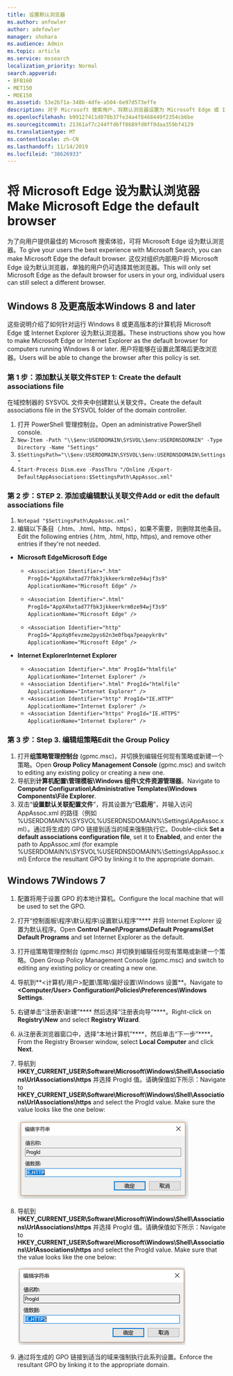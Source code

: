 ```yaml
---
title: 设置默认浏览器
ms.author: anfowler
author: adefowler
manager: shohara
ms.audience: Admin
ms.topic: article
ms.service: mssearch
localization_priority: Normal
search.appverid:
- BFB160
- MET150
- MOE150
ms.assetid: 53e2b71a-348b-4dfe-a504-6e97d573effe
description: 对于 Microsoft 搜索用户，将默认浏览器设置为 Microsoft Edge 或 Internet Explorer。
ms.openlocfilehash: b99127411d070b37fe34a4f8468449f2354cb6be
ms.sourcegitcommit: 21361af7c244ffd6ff8689fd0ff0daa359bf4129
ms.translationtype: MT
ms.contentlocale: zh-CN
ms.lasthandoff: 11/14/2019
ms.locfileid: "38626933"
---
```

# <a name="make-microsoft-edge-the-default-browser"></a><span data-ttu-id="148c6-103">将 Microsoft Edge 设为默认浏览器</span><span class="sxs-lookup"><span data-stu-id="148c6-103">Make Microsoft Edge the default browser</span></span>
  
<span data-ttu-id="148c6-104">为了向用户提供最佳的 Microsoft 搜索体验，可将 Microsoft Edge 设为默认浏览器。</span><span class="sxs-lookup"><span data-stu-id="148c6-104">To give your users the best experience with Microsoft Search, you can make Microsoft Edge the default browser.</span></span> <span data-ttu-id="148c6-105">这仅对组织内部用户将 Microsoft Edge 设为默认浏览器，单独的用户仍可选择其他浏览器。</span><span class="sxs-lookup"><span data-stu-id="148c6-105">This will only set Microsoft Edge as the default browser for users in your org, individual users can still select a different browser.</span></span>
  
  
## <a name="windows-8-and-later"></a><span data-ttu-id="148c6-106">Windows 8 及更高版本</span><span class="sxs-lookup"><span data-stu-id="148c6-106">Windows 8 and later</span></span>

<span data-ttu-id="148c6-107">这些说明介绍了如何针对运行 Windows 8 或更高版本的计算机将 Microsoft Edge 或 Internet Explorer 设为默认浏览器。</span><span class="sxs-lookup"><span data-stu-id="148c6-107">These instructions show you how to make Microsoft Edge or Internet Explorer as the default browser for computers running Windows 8 or later.</span></span> <span data-ttu-id="148c6-108">用户将能够在设置此策略后更改浏览器。</span><span class="sxs-lookup"><span data-stu-id="148c6-108">Users will be able to change the browser after this policy is set.</span></span>
  
### <a name="step-1-create-the-default-associations-file"></a><span data-ttu-id="148c6-109">第 1 步：添加默认关联文件</span><span class="sxs-lookup"><span data-stu-id="148c6-109">STEP 1: Create the default associations file</span></span>
<span data-ttu-id="148c6-110">在域控制器的 SYSVOL 文件夹中创建默认关联文件。</span><span class="sxs-lookup"><span data-stu-id="148c6-110">Create the default associations file in the SYSVOL folder of the domain controller.</span></span>

1. <span data-ttu-id="148c6-111">打开 PowerShell 管理控制台。</span><span class="sxs-lookup"><span data-stu-id="148c6-111">Open an administrative PowerShell console.</span></span>
1. `New-Item -Path "\\$env:USERDOMAIN\SYSVOL\$env:USERDNSDOMAIN" -Type Directory -Name "Settings"`
1. `$SettingsPath="\\$env:USERDOMAIN\SYSVOL\$env:USERDNSDOMAIN\Settings"`
1. `Start-Process Dism.exe -PassThru "/Online /Export-DefaultAppAssociations:$SettingsPath\AppAssoc.xml"`
    
  
### <a name="step-2-add-or-edit-the-default-associations-file"></a><span data-ttu-id="148c6-112">第 2 步：</span><span class="sxs-lookup"><span data-stu-id="148c6-112">STEP 2.</span></span> <span data-ttu-id="148c6-113">添加或编辑默认关联文件</span><span class="sxs-lookup"><span data-stu-id="148c6-113">Add or edit the default associations file</span></span>

1. `Notepad "$SettingsPath\AppAssoc.xml"`
1. <span data-ttu-id="148c6-114">编辑以下条目（.htm、.html、http、https），如果不需要，则删除其他条目。</span><span class="sxs-lookup"><span data-stu-id="148c6-114">Edit the following entries (.htm, .html, http, https), and remove other entries if they're not needed.</span></span>
  - <span data-ttu-id="148c6-115">**Microsoft Edge**</span><span class="sxs-lookup"><span data-stu-id="148c6-115">**Microsoft Edge**</span></span>
    - `<Association Identifier=".htm" ProgId="AppX4hxtad77fbk3jkkeerkrm0ze94wjf3s9" ApplicationName="Microsoft Edge" />`
              
    - `<Association Identifier=".html" ProgId="AppX4hxtad77fbk3jkkeerkrm0ze94wjf3s9" ApplicationName="Microsoft Edge" />`
    - `<Association Identifier="http" ProgId="AppXq0fevzme2pys62n3e0fbqa7peapykr8v" ApplicationName="Microsoft Edge" />`
    
  - <span data-ttu-id="148c6-116">**Internet Explorer**</span><span class="sxs-lookup"><span data-stu-id="148c6-116">**Internet Explorer**</span></span>
    
    - `<Association Identifier=".htm" ProgId="htmlfile" ApplicationName="Internet Explorer" />`        
    - `<Association Identifier=".html" ProgId="htmlfile" ApplicationName="Internet Explorer" />`
    - `<Association Identifier="http" ProgId="IE.HTTP" ApplicationName="Internet Explorer" />`
    - `<Association Identifier="https" ProgId="IE.HTTPS" ApplicationName="Internet Explorer" />`

### <a name="step-3-edit-the-group-policy"></a><span data-ttu-id="148c6-117">第 3 步：</span><span class="sxs-lookup"><span data-stu-id="148c6-117">Step 3.</span></span> <span data-ttu-id="148c6-118">编辑组策略</span><span class="sxs-lookup"><span data-stu-id="148c6-118">Edit the Group Policy</span></span>

1. <span data-ttu-id="148c6-119">打开**组策略管理控制台** (gpmc.msc)，并切换到编辑任何现有策略或新建一个策略。</span><span class="sxs-lookup"><span data-stu-id="148c6-119">Open **Group Policy Management Console** (gpmc.msc) and switch to editing any existing policy or creating a new one.</span></span>
1. <span data-ttu-id="148c6-120">导航到**计算机配置\管理模板\Windows 组件\文件资源管理器**。</span><span class="sxs-lookup"><span data-stu-id="148c6-120">Navigate to **Computer Configuration\Administrative Templates\Windows Components\File Explorer**.</span></span>
1. <span data-ttu-id="148c6-121">双击“**设置默认关联配置文件**”，将其设置为“**已启用**”，并输入访问 AppAssoc.xml 的路径（例如 %USERDOMAIN%\SYSVOL\%USERDNSDOMAIN%\Settings\AppAssoc.xml）。通过将生成的 GPO 链接到适当的域来强制执行它。</span><span class="sxs-lookup"><span data-stu-id="148c6-121">Double-click **Set a default associations configuration file**, set it to **Enabled**, and enter the path to AppAssoc.xml (for example %USERDOMAIN%\SYSVOL\%USERDNSDOMAIN%\Settings\AppAssoc.xml) Enforce the resultant GPO by linking it to the appropriate domain.</span></span>

  
## <a name="windows-7"></a><span data-ttu-id="148c6-122">Windows 7</span><span class="sxs-lookup"><span data-stu-id="148c6-122">Windows 7</span></span>

1. <span data-ttu-id="148c6-123">配置将用于设置 GPO 的本地计算机。</span><span class="sxs-lookup"><span data-stu-id="148c6-123">Configure the local machine that will be used to set the GPO.</span></span>
    
1. <span data-ttu-id="148c6-124">打开“控制面板\程序\默认程序\设置默认程序”\*\*\*\* 并将 Internet Explorer 设置为默认程序。</span><span class="sxs-lookup"><span data-stu-id="148c6-124">Open **Control Panel\Programs\Default Programs\Set Default Programs** and set Internet Explorer as the default.</span></span> 
    
2. <span data-ttu-id="148c6-125">打开组策略管理控制台 (gpmc.msc) 并切换到编辑任何现有策略或新建一个策略。</span><span class="sxs-lookup"><span data-stu-id="148c6-125">Open Group Policy Management Console (gpmc.msc) and switch to editing any existing policy or creating a new one.</span></span>
    
1. <span data-ttu-id="148c6-126">导航到**\<计算机/用户\>配置\策略\偏好设置\Windows 设置**。</span><span class="sxs-lookup"><span data-stu-id="148c6-126">Navigate to **\<Computer/User\> Configuration\Policies\Preferences\Windows Settings**.</span></span>
    
2. <span data-ttu-id="148c6-127">右键单击“注册表\新建”\*\*\*\* 然后选择“注册表向导”\*\*\*\*。</span><span class="sxs-lookup"><span data-stu-id="148c6-127">Right-click on **Registry\New** and select **Registry Wizard**.</span></span>
    
3. <span data-ttu-id="148c6-128">从注册表浏览器窗口中，选择“本地计算机”\*\*\*\*，然后单击“下一步”\*\*\*\*。</span><span class="sxs-lookup"><span data-stu-id="148c6-128">From the Registry Browser window, select **Local Computer** and click **Next**.</span></span>
    
4. <span data-ttu-id="148c6-p105">导航到 **HKEY_CURRENT_USER\Software\Microsoft\Windows\Shell\Associations\UrlAssociations\https** 并选择 ProgId 值。请确保值如下所示：</span><span class="sxs-lookup"><span data-stu-id="148c6-p105">Navigate to **HKEY_CURRENT_USER\Software\Microsoft\Windows\Shell\Associations\UrlAssociations\https** and select the ProgId value. Make sure the value looks like the one below:</span></span> 
    
    ![在编辑字符串中选择 ProgID 值](media/f6173dcc-b898-4967-8c40-4b0fe411a92b.png)
  
5. <span data-ttu-id="148c6-p106">导航到 **HKEY_CURRENT_USER\Software\Microsoft\Windows\Shell\Associations\UrlAssociations\https** 并选择 ProgId 值。请确保值如下所示：</span><span class="sxs-lookup"><span data-stu-id="148c6-p106">Navigate to **HKEY_CURRENT_USER\Software\Microsoft\Windows\Shell\Associations\UrlAssociations\https** and select the ProgId value. Make sure that the value looks like the one below:</span></span> 
    
    ![在编辑字符串中选择 HTTPS 的 ProgId](media/3519e13b-4fe7-4d15-946c-82fd50fc49bb.png)
  
3. <span data-ttu-id="148c6-135">通过将生成的 GPO 链接到适当的域来强制执行此系列设置。</span><span class="sxs-lookup"><span data-stu-id="148c6-135">Enforce the resultant GPO by linking it to the appropriate domain.</span></span>
    
